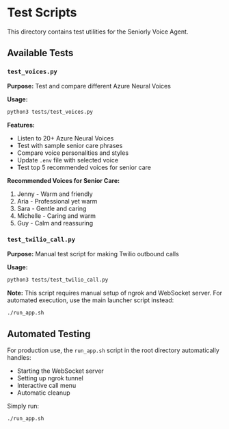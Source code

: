 # Test Scripts

This directory contains test utilities for the Seniorly Voice Agent.

## Available Tests

### `test_voices.py`
**Purpose:** Test and compare different Azure Neural Voices

**Usage:**
```bash
python3 tests/test_voices.py
```

**Features:**
- Listen to 20+ Azure Neural Voices
- Test with sample senior care phrases
- Compare voice personalities and styles
- Update `.env` file with selected voice
- Test top 5 recommended voices for senior care

**Recommended Voices for Senior Care:**
1. Jenny - Warm and friendly
2. Aria - Professional yet warm
3. Sara - Gentle and caring
4. Michelle - Caring and warm
5. Guy - Calm and reassuring

### `test_twilio_call.py`
**Purpose:** Manual test script for making Twilio outbound calls

**Usage:**
```bash
python3 tests/test_twilio_call.py
```

**Note:** This script requires manual setup of ngrok and WebSocket server. For automated execution, use the main launcher script instead:
```bash
./run_app.sh
```

## Automated Testing

For production use, the `run_app.sh` script in the root directory automatically handles:
- Starting the WebSocket server
- Setting up ngrok tunnel
- Interactive call menu
- Automatic cleanup

Simply run:
```bash
./run_app.sh
```
